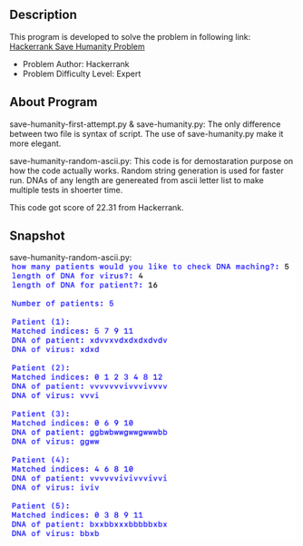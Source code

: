 ## Description

This program is developed to solve the problem in following link:
[Hackerrank Save Humanity Problem](https://www.hackerrank.com/challenges/save-humanity/problem)

- Problem Author: Hackerrank
- Problem Difficulty Level: Expert

## About Program

save-humanity-first-attempt.py & save-humanity.py:
The only difference between two file is syntax of script. The use of save-humanity.py make it more elegant.

save-humanity-random-ascii.py:
This code is for demostaration purpose on how the code actually works. Random string generation is used for faster run. DNAs of any length are genereated from ascii letter list to make multiple tests in shoerter time.

This code got score of 22.31 from Hackerrank.

## Snapshot

save-humanity-random-ascii.py:
![save-humanity-random-ascii](snapshot.png)
